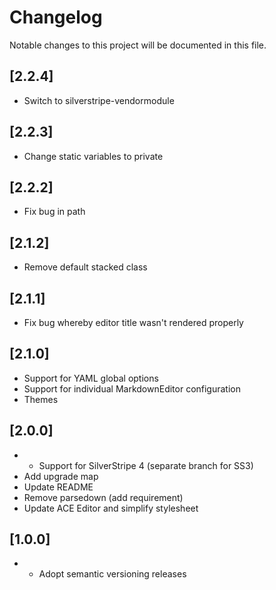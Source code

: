 # Changelog

Notable changes to this project will be documented in this file.

## [2.2.4]

- Switch to silverstripe-vendormodule


## [2.2.3]

- Change static variables to private


## [2.2.2]

- Fix bug in path


## [2.1.2]

- Remove default stacked class


## [2.1.1]

- Fix bug whereby editor title wasn't rendered properly


## [2.1.0]

- Support for YAML global options
- Support for individual MarkdownEditor configuration
- Themes


## [2.0.0]

- - Support for SilverStripe 4 (separate branch for SS3)
- Add upgrade map
- Update README
- Remove parsedown (add requirement)
- Update ACE Editor and simplify stylesheet


## [1.0.0]

- - Adopt semantic versioning releases
